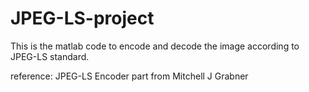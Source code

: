 # JPEG-LS-project
This is the matlab code to encode and decode the image according to JPEG-LS standard.

reference:
JPEG-LS Encoder part from Mitchell J Grabner
